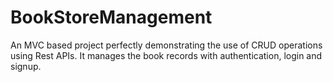 # BookStoreManagement

An MVC based project perfectly demonstrating the use of CRUD operations using Rest APIs. It manages the book records with authentication, login and signup.
